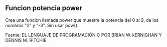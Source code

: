 ## Funcion potencia power

Crea una funcion llamada power que muestre la potencia del 0 al 9, de los numeros "2" y "-3". Sin usar pow().

Fuente: EL LENGUAJE DE PROGRAMACIÓN C POR BRIAN W. kERNIGHAN Y DENNIS M. RITCHIE.